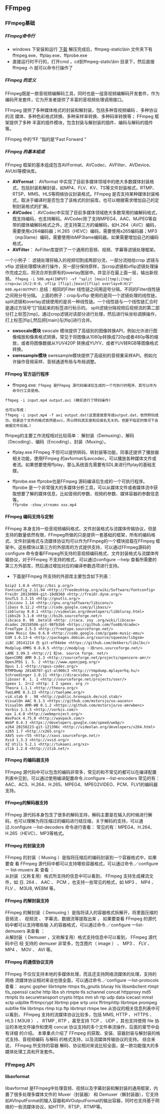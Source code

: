## FFmpeg

### FFmpeg基础
##### FFmpeg命令行
* windows 下安装和运行
[下载](https://ffmpeg.zeranoe.com/builds/)
解压完成后，ffmpeg-static\bin 文件夹下有ffmpeg.exe、ffplay.exe、ffprobe.exe
* 直接运行时不行的，打开cmd ，cd到ffmpeg-static\bin 目录下，然后直接ffmpeg -h 就可以命令行操作了
##### FFmpeg 的定义
FFmpeg既是一款音视频编解码工具，同时也是一组音视频编解码开发套件，作为编码开发套件，它为开发者提供了丰富的音视频处理调用接口。  

FFmpeg 提供了多种媒体格式的封装和解封装，包括多种音视频编码 、多种协议的流
媒体、多种色彩格式转换、多种采样率转换、多种码率转换等； FFmpeg 框架提供了多种
丰富的插件模块，包含封装与解封装的插件、编码与解码的插件等。

FFmpeg 中的“FF ”指的是“Fast Forward “

##### FFmpeg 的基本组成
FFmpeg 框架的基本组成包含AVFormat、AVCodec、AVFilter、AVDevice、AVUtil等模块库。
* **AVFormat**：
AVformat 中实现了目前多媒体领域中的绝大多数媒体封装格式，包括封装和解封装，如MP4、FLV、KV、TS等文件封装格式，RTMP、RTSP、MMS、HLS等网络协议封装格式。FFmpeg 是否支持某种媒体封装格式，取决于编译时是否包含了该格式的封装库。也可以根据需求增加自己的定制封装格式的扩展。
* **AVCodec**：
AVCodec中实现了目前多媒体领域绝大多数常用的编解码格式，既支持编码，也支持解码。AVCodec除了支持MPEG4、AAC、MJPEG等自带的媒体编解码格式之外，还支持第三方的编解码，如H.264（AVC）编码，需要使用x264编码器；H.265（HEVC）编码，需要使用x265编码器；MP3（mp3lame）编码，需要使用libMP3lame编码器。如果需要增加自己的编码格式。
* **AVFilter**：
AvFilter库提供了一个通用的音频、视频、字幕等滤镜处理框架。

一个小例子： 滤镜处理将输入的视频切割成两部分流，一部分流抛给crop 滤镜与vflip 滤镜处理模块进行操作，另一部分保持原样，当crop滤镜和vflip滤镜处理操作完成之后，将流合并到原有的overlay图层中。并显示在最上面一层，输出新视频。
`ffmpeg -i 500.mp4(INPUT) -vf "split [main][tmp];[tmp] crop=iw:ih/2:0:0, vflip [flip];[main][flip] overlay=0:H/2" 600.mp4(OUTPUT)`
总结：相同的Filter 线性链之间用逗号分隔，不同的Filter线性链之间用分号分隔。
上面的例子：crop与vflip 使用的是同一个滤镜处理的线性链，split滤镜和overlay滤镜使用的是另一种线性链。一个线性链与一个线性链汇合时是通过方括号“[]”括起来的标签进行标示的。
split滤镜分隔视频后视频流的第二部分打上标签[tmp]，通过crop滤镜对该部分进行处理，然后进行纵坐标调换操作，打上标签[flip],然后把[main]与[flip]进行合并。
* **swsccale模块**
swscale 模块提供了高级别的图像转换API，例如允许进行图像缩放和像素格式转换，常见于将图像从1080p转换成720p或者480p等的缩放，或者将图像数据从YUV420P 转换成YUYV，或者YUV转RGB等图像格式转换。
* **swresample模块**
swresample模块提供了高级别的音频重采样API。例如允许操作音频采样、音频通道布局与布局调整。

#### FFmpeg 官方运行程序
* ffmpeg.exe: `ffmpeg 是FFmpeg 源代码编译后生成的一个可执行的程序，其可以作为命令行工具使用。`
```
ffmpeg -i input.mp4 output.avi (确实进行了转码操作)

也可以写成：
ffmpeg -i input.mp4 -f avi output.dat(这里是故意写成output.dat，依然转码成功，但是这个文件的格式依然是avi，所以转码其实是和后缀名无关的。但是不指定的情况下会根据文件后缀。)

```
ffmpeg的主要工作流程相对比较简单： 解封装（Demuxing）、解码（Decoding）、编码（Encoding）、封装（Muxing）。

* ffplay.exe
FFmpeg 不但可以提供转码、转封装等功能，同事还提供了播放器相关功能，使用FFmpeg 的avformat与avcodec，可以播放各种媒体文件或者流。如果想要使用ffplay，那么系统首先需要有SDL来进行ffplay的基础支撑。  

* ffprobe.exe
ffprobe也是FFmpeg 源码编译后生成的一个可执行程序。 ffprobe 是一个非常强大的多媒体分析工具，可以从媒体文件或者媒体流中获取想要了解的媒体信息，比如音频的参数、视频的参数、媒体容器的参数信息等。  
`ffprobe -show_streams xxx.mp4`
#### FFmpeg 编码支持与定制
FFmpeg 本身支持一些音视频编码格式、文件封装格式与流媒体传输协议，但是支持的数量依然有限，FFmpeg所做的只是提供一套基础的框架，所有的编码格式、文件封装格式与流媒体协议均可以作为FFmpeg的一个模块挂载在FFmpeg 框架中。这些模块以第三方的外部库的方式提供支持，可以通过FFmpeg源码的configure 命令查看FFmpeg所支持的音视频编码格式、文件封装格式与流媒体传输协议，对于FFmpeg 不支持的格式，可以通过configure --help 查看所需要的第三方外部库，然后通过增加对应的编译参数选项进行支持。  

* 下面是FFmpeg 所支持的外部库主要包含如下列表：
```
bzip2 1.0.6 <http://bzi p.org/> 
Fontconfig 2.11.94 <http://freedesktop.org/wiki/Software/fontconfig> 
FreiOr 20130909-git-10d8360 <http://freiOr.dyne.org/> 
GnuTLS 3.3.15 <http://gnutls.org/> 
libiconv 1.14 <http://gnu.org/software/libiconv/> 
libass 0.12.2 <http://code.google.com/p/libass/> 
libbluray 0.8.1 <http://videolan.org/developers/libbluray.html> 
libbs2b 3.1.0 <http://bs2b.sourceforge.net/> 
libcaca 0. 99 .betal8 <http: //caca. zoy .org/wiki/libcaca> 
dcadec 20150506-git-98fb3b6 <https://github.com/foo86/dcadec> 
FreeType 2.5.5 <http://freetype.sourceforge.net/> 
Game Music Emu 0.6.0 <http://code.google.com/p/game-music-emu/> 
GSM 1.0.13-4 <http://packages.debian.org/source/squeeze/libgsm> 
iLBC 20141214 白 git-ef04ebe <https://github.com/dekkers/libilbc/> 
Modplug-XMMS 0.8.8.5 <http://modplug －泪runs.sourceforge.net/>
LAME 3.99.5 <http://1 缸ne. source forge. net/> 
OpenCORE AMR 0.1.3 <http://sourceforge.net/projects/opencore-amr/> 
OpenJPEG 1. 5. 2 <http://www.openjpeg.org/> 
Opus 1.1 <http://opus-codec.org/> 
RTMPDump 20140707-git-al900c3 <http://rtmpdump.mplayerhq.hu/> 
Schroedinger 1.0.11 <http://diracvideo.org/> 
libsoxr 0. 1. 1 <http://sourceforge.net/projects/soxr/> 
Speex 1. 2rc2 <http: I I speex. org /> 
Theora 1.1.1 <http://theora.org/> 
TwoLAME 0.3.13 <http://twolame.org/> 
vid.stab 0 . 98 <http://public.hronopik.de/vid.stab/> 
VisualOn AAC 0.1.3 <https://github.com/mstorsjo/vo-aacenc> 
VisualOn AMR-WB 0.1.2 <https://github.com/mstorsjo/vo-amrwbenc> 
Vorbis 1.3.5 <http://vorbis.com/> 
vpx 1.4.0 <http://webmproject.org/> 
WavPack 4.75.0 <http://wavpack.com/> 
WebP 0.4.3 <https://developers.google.com/speed/webp/> 
x264 20150223-git-121396c <http://videolan.org/developers/x264.html> 
x265 1.7 <http://x265.org/> 
XAVS svn-r55 <http://xavs.sourceforge.net/> 
Xvid 1.3.3 <http://xvid.org/> 
XZ Utils 5.2.1 <http://tukaani.org/xz> 
zlib 1.2.8 <http://zlib.net/> 
```
#### FFmpeg 的编码器支持
FFmpeg 源代码中可以包含的编码非常多，常见的和不常见的都可以在编译配置列表中见到，可以通过使用编译配置命令./configure --list-encoders
常见的有：AAC、AC3、H.264、H.265、MPEG4、MPEG2VIDEO、PCM、FLV1的编码器支持。
#### FFmpeg的解码器支持
FFmpeg 源代码本身包含了很多的解码支持，解码主要是在输入的时候进行解码，也可以理解为将压缩过的编码进行结压缩，关于解码的支持，可以通过./configure --list-decoders 命令进行查看：
常见的有：MPEG4、H.264、H.265（HEVC）、MP3等格式。
#### FFmpeg 的封装支持
FFmpeg 的封装（ Muxing ）是指将压缩后的编码封装到一个容器格式中，如果要查
看 FFmpeg 源代码中都可以支持哪些容器格式，可以通过命令.／configure 一 list-muxers 来
查看 ：  
从封装（又称复用）格式所支持的信息中可以看到， FFmpeg 支持生成裸流文件，如
日. 264 、 AAC 、 PCM ，也支持一些常见的格式，如 MP3 、 MP4 、 FLV 、 M3U8, WEBM 等。
#### FFmpeg 的解封装支持
FFmpeg 的解封装（ Demuxing ）是指将读入的容器格式拆解开，将里面压缩的音频流 、
视频流 、 字幕流、数据流等提取出来 ， 如果要查看 FFmpeg 的源代码中都可以支持哪些输
入的容器格式，可以通过命令.／configure 一list-demuxers 来查看 ：  
从解封装（ Demuxer ，又称解复用）格式支持信息中可以看到， FFmpeg 源代码中已 经
支持的 demuxer 非常多，包含图片（ image ） 、 MP3 、 FLV 、 MP4 、 MOV 、 AVI 等。
#### FFmpeg 的通信协议支持
FFmpeg 不仅仅支持本地的多媒体处理，而且还支持网络流媒体的处理，支持的网络
流媒体协议相对来说也很全面，可以通过命令.／configure 一list-protocols 查看：
async gopher librtmpte rtmps tls_gnutls 
bluray hls libsmbclient rtmpt tls_openssl 
cache http libs sh rtmpte tls schannel 
concat httpproxy md5 rtmpts tls securetransport 
crypto https mm sh rtp udp 
data icecast mmst sctp udplite 
ffrtmpcrypt librtmp pipe srtp unix 
ffrtmphttp librtmpe prompeg subfile 
file librtmps rtmp tcp 
ftp librtmpt rtmpe tee 
从协议的相关信息列表中可以看到， FFmpeg 支持的流媒体协议比较多，包括 MMS,
HTTP 、 HTTPS 、 HLS ( M3U8 ） 、 RTMP , RTP ，甚至支持 TCP 、 UDP ，其也支持使用 file
协议的本地文件操作和使用 concat 协议支持的多个文件串流操作，后面的章节中会有详细
的介绍。
本章重点介绍了 FFmpeg 的获取、安装、容器封装与解封装的格式支持、音视频编码
与解码 的格式支持，以及流媒体传输协议的支持。 综合来说， FFmpeg 所支持的容器
解码、协议相对来说比较全面，是一款功能强大的多媒体处理工具和开发套件。


### FFmpeg API
#### libavformat
libavformat 是FFmpeg中处理音频、视频以及字幕封装和解封装的通用框架，内置了很多处理多媒体文件的 Muxer（封装器） 和 Demuxer（解封装器），它支持如AVInputFormat的输入容器和AVOutputFormat的输出容器，同时也支持基于网络的一些流媒体协议，如HTTP、RTSP、RTMP等。



